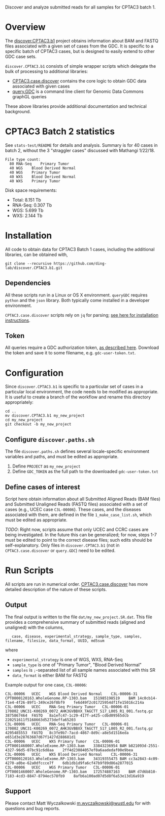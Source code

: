 Discover and analyze submitted reads for all samples for CPTAC3 batch 1.

# Overview

The [discover.CPTAC3.b1](https://github.com/ding-lab/discover.CPTAC3.b1) project obtains information about 
BAM and FASTQ files associated with a given set of cases from the GDC. It is specific to a specific batch of CPTAC3 cases, but
is designed to easily extend to other GDC case sets.

`discover.CPTAC3.b1` consists of simple wrapper scripts which delegate the bulk of processing to additional libraries:

* [CPTAC3.case.discover](https://github.com/ding-lab/CPTAC3.case.discover) contains the core logic to obtain
GDC data associated with given cases
* [query.GDC](https://github.com/ding-lab/queryGDC) is a command line client for Genomic Data Commons graphGL queries

These above libraries provide additional documentation and technical background.

# CPTAC3 Batch 2 statistics

See `stats-test/README` for details and analysis.  Summary is for 40 cases in batch 2, without the 3 "straggler cases"
discussed with Mathangi 1/22/18.
```
File type count:
  80 RNA-Seq    Primary Tumor
  40 WGS    Blood Derived Normal
  40 WGS    Primary Tumor
  40 WXS    Blood Derived Normal
  40 WXS    Primary Tumor
```

Disk space requirements:

* Total: 8.151 Tb
* RNA-Seq: 0.307 Tb
* WGS: 5.699 Tb
* WXS: 2.144 Tb

# Installation

All code to obtain data for CPTAC3 Batch 1 cases, including the additional libraries, can be obtained with,
``` 
git clone --recursive https://github.com/ding-lab/discover.CPTAC3.b1.git 
```

## Dependencies

All these scripts run in a Linux or OS X environment.  `queryGDC` requires
`python` and the `json` library. Both typically come installed in a developer
environment.

`CPTAC3.case.discover` scripts rely on `jq` for parsing; [see here for installation instructions](https://stedolan.github.io/jq/download/).

## Token

All queries require a GDC authorization token, [as described
here](https://docs.gdc.cancer.gov/Data_Submission_Portal/Users_Guide/Authentication/).
Download the token and save it to some filename, e.g. `gdc-user-token.txt`.

# Configuration

Since `discover.CPTAC3.b1` is specific to a particular set of cases in a particular local environment, the code needs to be
modified as appropriate.  It is useful to create a branch of the workflow and rename this directory appropriately:
```
cd ..
mv discover.CPTAC3.b1 my_new_project
cd my_new_project
git checkout -b my_new_project 
```

## Configure `discover.paths.sh`

The file `discover.paths.sh` defines several locale-specific environment variables and paths, and must be edited as appropriate.

1. Define `PROJECT` as `my_new_project`
2. Define `GDC_TOKEN` as the full path to the downloaded `gdc-user-token.txt`

## Define cases of interest

Script here obtain information about all Submitted Aligned Reads (BAM files) and Submitted Unaligned Reads (FASTQ files)
associated with a set of cases (e.g., UCEC case `C3L-00006`).  These cases, and the diseases associated with them, are defined
in the file `1_make_case_list.sh`, which must be edited as appropriate.

*TODO*: Right now, scripts assume that only UCEC and CCRC cases are being investigated.  In the future this can be generalized; for now, 
steps 1-7 must be edited to point to the correct disease files; such edits should be self-explanatory.  Only files in `discover.CPTAC3.b1`
(not in `CPTAC3.case.discover` or `query.GDC`) need to be edited.

# Run Scripts

All scripts are run in numerical order.  [CPTAC3.case.discover](https://github.com/ding-lab/CPTAC3.case.discover) has more detailed 
description of the nature of these scripts.

## Output

The final output is written to the file `dat/my_new_project.SR.dat`.  This file provides a comprehensive summary of submitted reads (aligned and unaligned)
with the columns,
```
   case, disease, experimental_strategy, sample_type, samples, filename, filesize, data_format, UUID, md5sum
```
where

* `experimental_strategy` is one of WGS, WXS, RNA-Seq
* `sample_type` is one of "Primary Tumor", "Blood Derived Normal"
* `samples` is `;`-separated list of all sample names associated with this SR
* `data_format` is either BAM for FASTQ

Example output for one case, `C3L-00006`:

```
C3L-00006   UCEC    WGS Blood Derived Normal    C3L-00006-31    CPT0000120163.WholeGenome.RP-1303.bam   151985198519    BAM 14c0cb14-71e4-4f26-89f1-349ce26f0bf9    fe6d49f2c01725954df1fe15016c214a
C3L-00006   UCEC    RNA-Seq Primary Tumor   C3L-00006-01    170802_UNC31-K00269_0072_AHK3GVBBXX_TAGCTT_S17_L005_R1_001.fastq.gz 3875867464  FASTQ   8a1efc47-1c29-417f-a425-cdbd09565dcb    220251611f5168663d5273deffa65203
C3L-00006   UCEC    RNA-Seq Primary Tumor   C3L-00006-01    170802_UNC31-K00269_0072_AHK3GVBBXX_TAGCTT_S17_L005_R2_001.fastq.gz 4295485553  FASTQ   8c3fe9b7-7acd-4867-8d9c-a8e5d1516eda    e651d3e28763687d67f1427d288681d1
C3L-00006   UCEC    WXS Primary Tumor   C3L-00006-01    CPT0001460007.WholeExome.RP-1303.bam    33843236954 BAM b821093d-2551-4327-96d5-07bc91c6d8aa    2ff4d23084057ef0a6aadedaf00e9bea
C3L-00006   UCEC    WXS Blood Derived Normal    C3L-00006-31    CPT0000120163.WholeExome.RP-1303.bam    34319355475 BAM cc3a2843-4c09-4270-a0be-62a0dfccce7f    6db1db1d9fa6cf47b9f89d86a2877015
C3L-00006   UCEC    WGS Primary Tumor   C3L-00006-01    CPT0001460007.WholeGenome.RP-1303.bam   172574887163    BAM d7d6b810-7183-4cd3-8847-8794ec578fb9    8afb6a100ad07d5d8f6a53e13d16a919
```

## Support 

Please contact Matt Wyczalkowski <m.wyczalkowski@wustl.edu> for with questions and bug reports.
